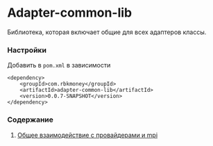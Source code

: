 # Adapter-common-lib

Библиотека, которая включает общие для всех адаптеров классы.


### Настройки

Добавить в `pom.xml` в зависимости

```
<dependency>
    <groupId>com.rbkmoney</groupId>
    <artifactId>adapter-common-lib</artifactId>
    <version>0.0.7-SNAPSHOT</version>
</dependency>
```

### Содержание

1. [Общее взаимодействие с провайдерами и mpi](docs/common_interaction.md)

